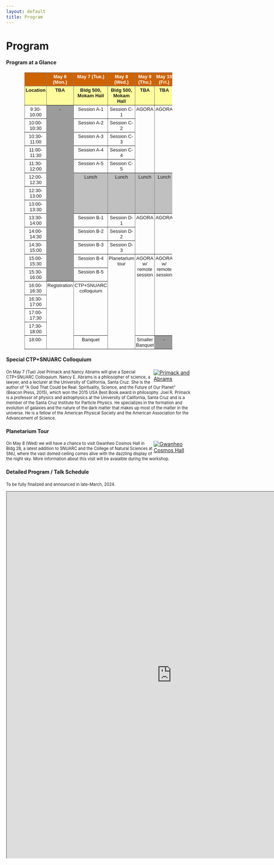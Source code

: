 ```yaml
---
layout: default
title: Program
---
```

<style>
  .post p, 
  .post ul, 
  .post ol, 
  .post dl {
    font-size: 80%; /* Adjust the percentage to your desired font size */
  }
</style>

<head>
    <style>
        .container {
            width: 100%;
        }
        .text {
            width: 80%;
            float: left;
        }
        .image {
            width: 20%;
            float: right;
        }
	figcaption {
	font-size: 50%;
	}
    </style>

  
</head>


 
<div class="post">
	<h1 class="pageTitle">Program</h1>
</div>

<div class="post">
<h4>Program at a Glance</h4>

<style type="text/css">
.tg  {border-collapse:collapse;border-spacing:0;
     width: 80%;
    margin-left: auto;
    margin-right: auto;}
.tg td{border-color:black;border-style:solid;border-width:1px;font-family:Arial, sans-serif;font-size:14px;
  overflow:hidden;padding:3px 2px;word-break:normal;}
.tg th{border-color:black;border-style:solid;border-width:1px;font-family:Arial, sans-serif;font-size:14px;
  font-weight:normal;overflow:hidden;padding:3px 2px;word-break:normal;}
.tg .tg-d1ly{background-color:#C0C0C0;border-color:inherit;font-size:small;text-align:center;vertical-align:top}
.tg .tg-dxi1{background-color:#FFFC9E;border-color:inherit;font-size:small;font-weight:bold;text-align:center;vertical-align:top}
.tg .tg-vn83{background-color:#CE6301;border-color:inherit;font-size:small;text-align:left;vertical-align:top}
.tg .tg-alao{background-color:#CE6301;border-color:inherit;color:#FFF;font-size:small;font-weight:bold;text-align:center;
  vertical-align:top}
.tg .tg-3zjg{border-color:inherit;font-size:small;text-align:center;vertical-align:top}
.tg .tg-9spy{background-color:#9b9b9b;border-color:inherit;font-size:small;text-align:center;vertical-align:top}
</style>
<table class="tg">
<thead>
  <tr>
    <th class="tg-vn83"></th>
    <th class="tg-alao"><span style="font-weight:bold;color:#FFF;background-color:#CE6301">May 6 (Mon.)</span></th>
    <th class="tg-alao"><span style="font-weight:bold;color:#FFF;background-color:#CE6301">May 7 (Tue.)</span></th>
    <th class="tg-alao"><span style="font-weight:bold;color:#FFF;background-color:#CE6301">May 8 (Wed.)</span></th>
    <th class="tg-alao"><span style="font-weight:bold;color:#FFF;background-color:#CE6301">May 9 (Thu.)</span></th>
    <th class="tg-alao"><span style="font-weight:bold;color:#FFF;background-color:#CE6301">May 10 (Fri.)</span></th>
  </tr>
</thead>
<tbody>
  <tr>
    <td class="tg-dxi1"><span style="font-weight:bold;background-color:#FFFC9E">Location</span></td>
    <td class="tg-dxi1"><span style="font-weight:bold;background-color:#FFFC9E">TBA</span></td>
    <td class="tg-dxi1"><span style="font-weight:bold;background-color:#FFFC9E">Bldg 500,</span><br><span style="font-weight:bold;background-color:#FFFC9E">Mokam Hall</span></td>
    <td class="tg-dxi1"><span style="font-weight:bold;background-color:#FFFC9E">Bldg 500,</span><br><span style="font-weight:bold;background-color:#FFFC9E">Mokam Hall</span></td>
    <td class="tg-dxi1"><span style="font-weight:bold;background-color:#FFFC9E">TBA</span></td>
    <td class="tg-dxi1"><span style="font-weight:bold;background-color:#FFFC9E">TBA</span></td>
  </tr>
  <tr>
    <td class="tg-3zjg"><span style="font-weight:normal">9:30-10:00</span></td>
    <td class="tg-9spy" rowspan="13">-</td>
    <td class="tg-3zjg">Session A-1</td>
    <td class="tg-3zjg">Session C-1</td>
    <td class="tg-3zjg" rowspan="5">AGORA</td>
    <td class="tg-3zjg" rowspan="5">AGORA</td>
  </tr>
  <tr>
    <td class="tg-3zjg"><span style="font-weight:normal">10:00-10:30</span></td>
    <td class="tg-3zjg">Session A-2</td>
    <td class="tg-3zjg">Session C-2</td>
  </tr>
  <tr>
    <td class="tg-3zjg">10:30-11:00</td>
    <td class="tg-3zjg">Session A-3</td>
    <td class="tg-3zjg">Session C-3</td>
  </tr>
  <tr>
    <td class="tg-3zjg">11:00-11:30</td>
    <td class="tg-3zjg">Session A-4</td>
    <td class="tg-3zjg">Session C-4</td>
  </tr>
  <tr>
    <td class="tg-3zjg">11:30-12:00</td>
    <td class="tg-3zjg">Session A-5</td>
    <td class="tg-3zjg">Session C-5</td>
  </tr>
  <tr>
    <td class="tg-3zjg">12:00-12:30</td>
    <td class="tg-d1ly" rowspan="3">Lunch</td>
    <td class="tg-d1ly" rowspan="3">Lunch</td>
    <td class="tg-d1ly" rowspan="3">Lunch</td>
    <td class="tg-d1ly" rowspan="3">Lunch</td>
  </tr>
  <tr>
    <td class="tg-3zjg">12:30-13:00</td>
  </tr>
  <tr>
    <td class="tg-3zjg">13:00-13:30</td>
  </tr>
  <tr>
    <td class="tg-3zjg">13:30-14:00</td>
    <td class="tg-3zjg">Session B-1</td>
    <td class="tg-3zjg">Session D-1</td>
    <td class="tg-3zjg" rowspan="3">AGORA</td>
    <td class="tg-3zjg" rowspan="3">AGORA</td>
  </tr>
  <tr>
    <td class="tg-3zjg">14:00-14:30</td>
    <td class="tg-3zjg">Session B-2</td>
    <td class="tg-3zjg">Session D-2</td>
  </tr>
  <tr>
    <td class="tg-3zjg">14:30-15:00</td>
    <td class="tg-3zjg">Session B-3</td>
    <td class="tg-3zjg">Session D-3</td>
  </tr>
  <tr>
    <td class="tg-3zjg">15:00-15:30</td>
    <td class="tg-3zjg">Session B-4</td>
    <td class="tg-3zjg" rowspan="7">Planetarium tour</td>
    <td class="tg-3zjg" rowspan="6">AGORA w/<br>remote session</td>
    <td class="tg-3zjg" rowspan="6">AGORA w/<br>remote session</td>
  </tr>
  <tr>
    <td class="tg-3zjg">15:30-16:00</td>
    <td class="tg-3zjg">Session B-5</td>
  </tr>
  <tr>
    <td class="tg-3zjg">16:00-16:30</td>
    <td class="tg-3zjg" rowspan="5">Registration</td>
    <td class="tg-3zjg" rowspan="4">CTP+SNUARC<br>colloquium</td>
  </tr>
  <tr>
    <td class="tg-3zjg">16:30-17:00</td>
  </tr>
  <tr>
    <td class="tg-3zjg">17:00-17:30</td>
  </tr>
  <tr>
    <td class="tg-3zjg">17:30-18:00</td>
  </tr>
  <tr>
    <td class="tg-3zjg">18:00-</td>
    <td class="tg-3zjg">Banquet</td>
    <td class="tg-3zjg">Smaller Banquet</td>
    <td class="tg-9spy">-</td>
  </tr>
</tbody>
</table>

</div>

<!--
<body>
    <div class="post">
        <div class="image">
		<figure>
			<img src="{{ '/assets/img/Primack_and_Abrams.jpeg' | relative_url }}" alt="Primack and Abrams" style="margin-left: 20px;">
		  	<figcaption>Nancy Abrams and Joel Primack</figcaption>
		</figure>
		<figure>
			<img src="{{ '/assets/img/cosmoshall.jpeg' | relative_url }}" alt="Cosmos Hall" style="margin-left: 20px;">
			<figcaption>Gwanheo Cosmos Hall</figcaption>
		</figure>
        </div>
    </div>
</body>
-->

<div class="post">
	<h4>Special CTP+SNUARC Colloquium</h4>
	<div class="image">
		<a href="{{ '/assets/img/Primack_and_Abrams.jpeg' | relative_url }}" target="_blank">
		    <img src="{{ '/assets/img/Primack_and_Abrams.jpeg' | relative_url }}" alt="Primack and Abrams">
		</a>
        </div>
	<p>On May 7 (Tue) Joel Primack and Nancy Abrams will give a Special CTP+SNUARC Colloquium.
		Nancy E. Abrams is a philosopher of science, a lawyer, and a lecturer at the University of California, Santa Cruz. 
		She is the author of "A God That Could be Real: Spirituality, Science, and the Future of Our Planet" (Beacon Press, 2015), 
		which won the 2015 USA Best Book award in philosophy.
		Joel R. Primack is a professor of physics and astrophysics at the University of California, Santa Cruz 
		and is a member of the Santa Cruz Institute for Particle Physics. 
		He specializes in the formation and evolution of galaxies and the nature of the dark matter 
		that makes up most of the matter in the universe. 
		He is a fellow of the American Physical Society and the American Association for the Advancement of Science.
	</p>
	<h4>Planetarium Tour</h4>	
	<div class="image">
		<a href="{{ '/assets/img/cosmoshall.jpeg' | relative_url }}" target="_blank">
		    <img src="{{ '/assets/img/cosmoshall.jpeg' | relative_url }}" alt="Gwanheo Cosmos Hall">
		</a>
        </div>
	<p>On May 8 (Wed) we will have a chance to visit Gwanheo Cosmos Hall in Bldg 28, 
		a latest addition to SNUARC and the College of Natural Sciences at SNU, 
		where the vast domed ceiling comes alive with the dazzling display of the night sky.  
		More information about this visit will be avaialble during the workshop.</p>	
	<h4>Detailed Program / Talk Schedule</h4>
	<p>To be fully finalized and announced in late-March, 2024. </p>		
	<div>
		<iframe width="900" height="1000" text-align="center" class="d-block mx-auto" src="https://docs.google.com/spreadsheets/d/e/2PACX-1vSArAHHSHryu1XLmkZnZKi-NegTOOGh-IZ7E5CUigOJwuztiWV3jllrB4DxCsYW8ogOUVqdHz4dy7-j/pubhtml?gid=1979706704&amp;single=true&amp;widget=true&amp;headers=false"></iframe>
	</div>

</div>


